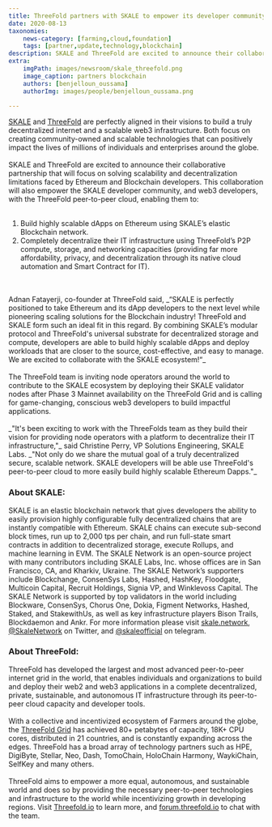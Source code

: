 ```yaml
---
title: ThreeFold partners with SKALE to empower its developer community
date: 2020-08-13
taxonomies:
    news-category: [farming,cloud,foundation]
    tags: [partner,update,technology,blockchain]
description: SKALE and ThreeFold are excited to announce their collaborative partnership that will focus on solving scalability and decentralization limitations faced by Ethereum and Blockchain developers.
extra:
    imgPath: images/newsroom/skale_threefold.png
    image_caption: partners blockchain
    authors: [benjelloun_oussama]
    authorImg: images/people/benjelloun_oussama.png
    
---
```


[SKALE](https://skale.network/) and [ThreeFold](https://threefold.io) are perfectly aligned in their visions to build a truly decentralized internet and a scalable web3 infrastructure. Both focus on creating community-owned and scalable technologies that can positively impact the lives of millions of individuals and enterprises around the globe. 
<br/>
<br/>
SKALE and ThreeFold are excited to announce their collaborative partnership that will focus on solving scalability and decentralization limitations faced by Ethereum and Blockchain developers. This collaboration will also empower the SKALE developer community, and web3 developers, with the ThreeFold peer-to-peer cloud, enabling them to:
<br/>
<br/>
1. Build highly scalable dApps on Ethereum using SKALE’s elastic Blockchain network.
2. Completely decentralize their IT infrastructure using ThreeFold’s P2P compute, storage, and networking capacities (providing far more affordability, privacy, and decentralization through its native cloud automation and Smart Contract for IT). 
<br/>
<br/>
Adnan Fatayerji, co-founder at ThreeFold said, _“SKALE is perfectly positioned to take Ethereum and its dApp developers to the next level while pioneering scaling solutions for the Blockchain industry! ThreeFold and SKALE form such an ideal fit in this regard. By combining SKALE’s modular protocol and ThreeFold's universal substrate for decentralized storage and compute, developers are able to build highly scalable dApps and deploy workloads that are closer to the source, cost-effective, and easy to manage. We are excited to collaborate with the SKALE ecosystem!“_
<br/>
<br/>
The ThreeFold team is inviting node operators around the world to contribute to the SKALE ecosystem by deploying their SKALE validator nodes after Phase 3 Mainnet availability on the ThreeFold Grid and is calling for game-changing, conscious web3 developers to build impactful applications.
<br/>
<br/>
_"It's been exciting to work with the ThreeFolds team as they build their vision for providing node operators with a platform to decentralize their IT infrastructure,"_ said Christine Perry, VP Solutions Engineering, SKALE Labs. _"Not only do we share the mutual goal of a truly decentralized secure, scalable network. SKALE developers will be able use ThreeFold's peer-to-peer cloud to more easily build highly scalable Ethereum Dapps."_

### About SKALE: 

SKALE is an elastic blockchain network that gives developers the ability to easily provision highly configurable fully decentralized chains that are instantly compatible with Ethereum. SKALE chains can execute sub-second block times, run up to 2,000 tps per chain, and run full-state smart contracts in addition to decentralized storage, execute Rollups, and machine learning in EVM. The SKALE Network is an open-source project with many contributors including SKALE Labs, Inc. whose offices are in San Francisco, CA, and Kharkiv, Ukraine. The SKALE Network’s supporters include Blockchange, ConsenSys Labs, Hashed, HashKey, Floodgate, Multicoin Capital, Recruit Holdings, Signia VP, and Winklevoss Capital. The SKALE Network is supported by top validators in the world including Blockware, ConsenSys, Chorus One, Dokia, Figment Networks, Hashed, Staked, and StakewithUs, as well as key infrastructure players Bison Trails, Blockdaemon and Ankr. For more information please visit [skale.network](https://www.skale.network), [@SkaleNetwork](https://twitter.com/skalenetwork) on Twitter, and [@skaleofficial](https://t.me/skaleofficial) on telegram.

### About ThreeFold: 

ThreeFold has developed the largest and most advanced peer-to-peer internet grid in the world, that enables individuals and organizations  to build and deploy their web2 and web3 applications in a complete decentralized, private, sustainable, and autonomous IT infrastructure through its peer-to-peer cloud capacity and developer tools. 
<br/>
<br/>
With a collective and incentivized ecosystem of Farmers around the globe, the [ThreeFold Grid](https://threefold.io/) has achieved 80+ petabytes of capacity, 18K+ CPU cores, distributed in 21 countries, and is constantly expanding across the edges. ThreeFold has a broad array of technology partners such as HPE, DigiByte, Stellar, Neo, Dash, TomoChain,  HoloChain Harmony, WaykiChain, SelfKey  and many others. 
<br/>
<br/>
ThreeFold aims to empower a more equal, autonomous, and sustainable world and does so by providing the necessary peer-to-peer technologies and infrastructure to the world while incentivizing growth in developing regions. Visit [Threefold.io](https://threefold.io) to learn more, and [forum.threefold.io](https://forum.threefold.io) to chat with the team. 
